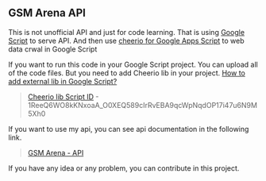 ## GSM Arena API

This is not unofficial API and just for code learning. That is using [Google Script](https://www.google.com/script/start/) to serve API. And then use [cheerio for Google Apps Script](https://github.com/tani/cheeriogs) to web data crwal in Google Script

If you want to run this code in your Google Script project. You can upload all of the code files. But you need to add Cheerio lib in your project. [How to add external lib in Google Script?](https://developers.google.com/apps-script/guides/libraries)

 > [Cheerio lib Script ID](https://script.google.com/macros/library/d/1ReeQ6WO8kKNxoaA_O0XEQ589cIrRvEBA9qcWpNqdOP17i47u6N9M5Xh0/13) - 1ReeQ6WO8kKNxoaA_O0XEQ589cIrRvEBA9qcWpNqdOP17i47u6N9M5Xh0

If you want to use my api, you can see api documentation in the following link.
 
 > [GSM Arena - API](https://documenter.getpostman.com/view/1106401/UVXerdTB)

If you have any idea or any problem, you can contribute in this project.
  